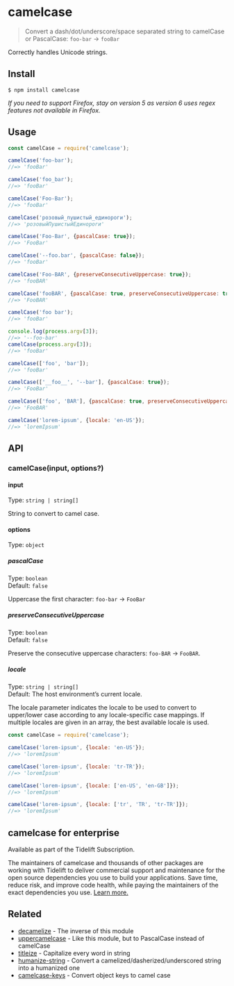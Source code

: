 # camelcase

> Convert a dash/dot/underscore/space separated string to camelCase or PascalCase: `foo-bar` → `fooBar`

Correctly handles Unicode strings.

## Install

```
$ npm install camelcase
```

*If you need to support Firefox, stay on version 5 as version 6 uses regex features not available in Firefox.*

## Usage

```js
const camelCase = require('camelcase');

camelCase('foo-bar');
//=> 'fooBar'

camelCase('foo_bar');
//=> 'fooBar'

camelCase('Foo-Bar');
//=> 'fooBar'

camelCase('розовый_пушистый_единороги');
//=> 'розовыйПушистыйЕдинороги'

camelCase('Foo-Bar', {pascalCase: true});
//=> 'FooBar'

camelCase('--foo.bar', {pascalCase: false});
//=> 'fooBar'

camelCase('Foo-BAR', {preserveConsecutiveUppercase: true});
//=> 'fooBAR'

camelCase('fooBAR', {pascalCase: true, preserveConsecutiveUppercase: true}));
//=> 'FooBAR'

camelCase('foo bar');
//=> 'fooBar'

console.log(process.argv[3]);
//=> '--foo-bar'
camelCase(process.argv[3]);
//=> 'fooBar'

camelCase(['foo', 'bar']);
//=> 'fooBar'

camelCase(['__foo__', '--bar'], {pascalCase: true});
//=> 'FooBar'

camelCase(['foo', 'BAR'], {pascalCase: true, preserveConsecutiveUppercase: true})
//=> 'FooBAR'

camelCase('lorem-ipsum', {locale: 'en-US'});
//=> 'loremIpsum'
```

## API

### camelCase(input, options?)

#### input

Type: `string | string[]`

String to convert to camel case.

#### options

Type: `object`

##### pascalCase

Type: `boolean`\
Default: `false`

Uppercase the first character: `foo-bar` → `FooBar`

##### preserveConsecutiveUppercase

Type: `boolean`\
Default: `false`

Preserve the consecutive uppercase characters: `foo-BAR` → `FooBAR`.

##### locale

Type: `string | string[]`\
Default: The host environment’s current locale.

The locale parameter indicates the locale to be used to convert to upper/lower case according to any locale-specific case mappings. If multiple locales are given in an array, the best available locale is used.

```js
const camelCase = require('camelcase');

camelCase('lorem-ipsum', {locale: 'en-US'});
//=> 'loremIpsum'

camelCase('lorem-ipsum', {locale: 'tr-TR'});
//=> 'loremİpsum'

camelCase('lorem-ipsum', {locale: ['en-US', 'en-GB']});
//=> 'loremIpsum'

camelCase('lorem-ipsum', {locale: ['tr', 'TR', 'tr-TR']});
//=> 'loremİpsum'
```

## camelcase for enterprise

Available as part of the Tidelift Subscription.

The maintainers of camelcase and thousands of other packages are working with Tidelift to deliver commercial support and maintenance for the open source dependencies you use to build your applications. Save time, reduce risk, and improve code health, while paying the maintainers of the exact dependencies you use. [Learn more.](https://tidelift.com/subscription/pkg/npm-camelcase?utm_source=npm-camelcase&utm_medium=referral&utm_campaign=enterprise&utm_term=repo)

## Related

- [decamelize](https://github.com/sindresorhus/decamelize) - The inverse of this module
- [uppercamelcase](https://github.com/SamVerschueren/uppercamelcase) - Like this module, but to PascalCase instead of camelCase
- [titleize](https://github.com/sindresorhus/titleize) - Capitalize every word in string
- [humanize-string](https://github.com/sindresorhus/humanize-string) - Convert a camelized/dasherized/underscored string into a humanized one
- [camelcase-keys](https://github.com/sindresorhus/camelcase-keys) - Convert object keys to camel case
